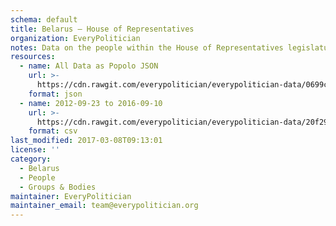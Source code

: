 ```yaml
---
schema: default
title: Belarus — House of Representatives
organization: EveryPolitician
notes: Data on the people within the House of Representatives legislature of Belarus.
resources:
  - name: All Data as Popolo JSON
    url: >-
      https://cdn.rawgit.com/everypolitician/everypolitician-data/0699cd54aae65662ff1a8e35e2ca8dbe1434ee17/data/Belarus/Chamber/ep-popolo-v1.0.json
    format: json
  - name: 2012-09-23 to 2016-09-10
    url: >-
      https://cdn.rawgit.com/everypolitician/everypolitician-data/20f29b1769f4d04235d8be330169e7f9bd0d06a8/data/Belarus/Chamber/term-5.csv
    format: csv
last_modified: 2017-03-08T09:13:01
license: ''
category:
  - Belarus
  - People
  - Groups & Bodies
maintainer: EveryPolitician
maintainer_email: team@everypolitician.org
---
```

